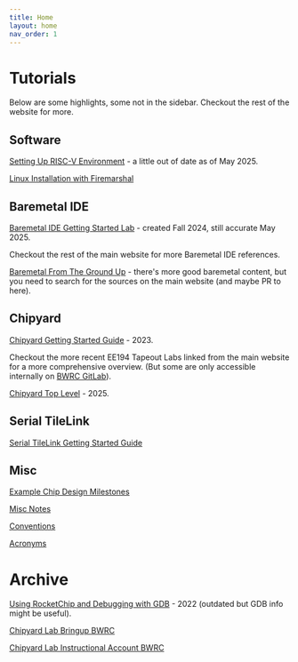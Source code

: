 ```yaml
---
title: Home
layout: home
nav_order: 1
---
```


# Tutorials

Below are some highlights, some not in the sidebar. Checkout the rest of the website for more.

## Software

[Setting Up RISC-V Environment](software/setting-up-riscv-environment.html) - a little out of date as of May 2025.

[Linux Installation with Firemarshal](software/firemarshal-setup.html)

## Baremetal IDE

[Baremetal IDE Getting Started Lab](baremetal-ide/Baremetal-IDE-Lab.html) - created Fall 2024, still accurate May 2025.

Checkout the rest of the main website for more Baremetal IDE references.

[Baremetal From The Ground Up](software/baremetal-from-the-ground-up.html) - there's more good baremetal content, but you need to search for the sources on the main website (and maybe PR to here).

## Chipyard

[Chipyard Getting Started Guide](chipyard/chipyard-lab/index.html) - 2023.

Checkout the more recent EE194 Tapeout Labs linked from the main website for a more comprehensive overview. 
(But some are only accessible internally on [BWRC GitLab](https://bwrcrepo.eecs.berkeley.edu/ee290c_ee194_intech22)).

[Chipyard Top Level](chipyard/chipyard-toplevel/chipyard-toplevel.html) - 2025. 

## Serial TileLink

[Serial TileLink Getting Started Guide](chipyard/serial-tilelink/index.html)

## Misc

[Example Chip Design Milestones](example-chip-design-milestones/example-chip-design-milestones.html)

[Misc Notes](notes/notes.html)

[Conventions](conventions.html) 

[Acronyms](acronyms.html)

# Archive

[Using RocketChip and Debugging with GDB](chipyard/deprecated/gdb_and_rocketchip.html) - 2022 (outdated but GDB info might be useful). 

[Chipyard Lab Bringup BWRC](chipyard/deprecated/chipyardlab-bringup-bwrc.html)

[Chipyard Lab Instructional Account BWRC](chipyard/deprecated/chipyardlab-bringup-inst.html)

